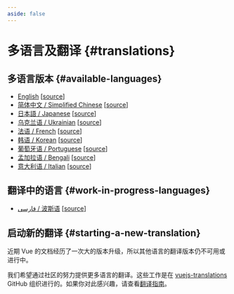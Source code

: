 ```yaml
---
aside: false
---
```


# 多语言及翻译 {#translations}

## 多语言版本 {#available-languages}

- [English](https://vuejs.org/) [[source](https://github.com/vuejs/docs)]
- [简体中文 / Simplified Chinese](https://cn.vuejs.org/) [[source](https://github.com/vuejs-translations/docs-zh-cn)]
- [日本語 / Japanese](https://ja.vuejs.org/) [[source](https://github.com/vuejs-translations/docs-ja)]
- [乌克兰语 / Ukrainian](https://ua.vuejs.org/) [[source](https://github.com/vuejs-translations/docs-uk)]
- [法语 / French](https://fr.vuejs.org) [[source](https://github.com/vuejs-translations/docs-fr)]
- [韩语 / Korean](https://ko.vuejs.org) [[source](https://github.com/vuejs-translations/docs-ko)]
- [葡萄牙语 / Portuguese](https://pt.vuejs.org) [[source](https://github.com/vuejs-translations/docs-pt)]
- [孟加拉语 / Bengali](https://bn.vuejs.org) [[source](https://github.com/vuejs-translations/docs-bn)]
- [意大利语 / Italian](https://it.vuejs.org) [[source](https://github.com/vuejs-translations/docs-it)]

## 翻译中的语言 {#work-in-progress-languages}

- [فارسی / 波斯语](https://fa.vuejs.org/) [[source](https://github.com/vuejs-translations/docs-fa)]

## 启动新的翻译 {#starting-a-new-translation}

近期 Vue 的文档经历了一次大的版本升级，所以其他语言的翻译版本仍不可用或进行中。

我们希望通过社区的努力提供更多语言的翻译。这些工作是在 [vuejs-translations](https://github.com/vuejs-translations/) GitHub 组织进行的。如果你对此感兴趣，请查看[翻译指南](https://github.com/vuejs-translations/guidelines/blob/main/README.md)。
